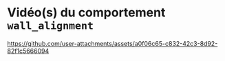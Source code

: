 # Vidéo(s) du comportement `wall_alignment`

https://github.com/user-attachments/assets/a0f06c65-c832-42c3-8d92-82f1c5666094
